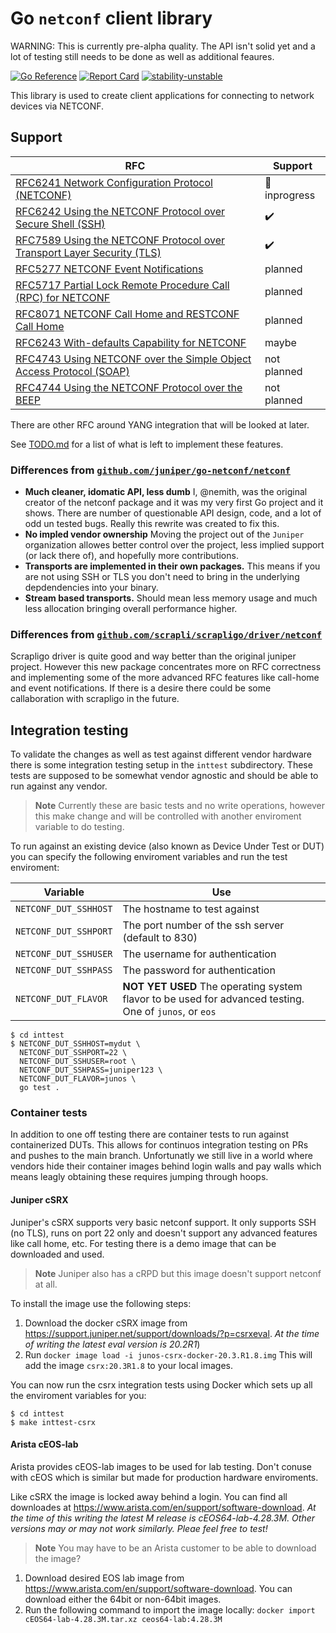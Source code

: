 # Go `netconf` client library

WARNING: This is currently pre-alpha quality.  The API isn't solid yet and a lot of testing still needs to be done as well as additional feaures.  

[![Go Reference](https://pkg.go.dev/badge/github.com/nemith/netconf.svg)](https://pkg.go.dev/github.com/nemith/netconf)
[![Report Card](https://goreportcard.com/badge/github.com/nemith/netconf)](https://goreportcard.com/report/github.com/nemith/netconf)
[![stability-unstable](https://img.shields.io/badge/stability-unstable-yellow.svg)](https://github.com/emersion/stability-badges#unstable)

This library is used to create client applications for connecting to network devices via NETCONF.

## Support

| RFC                                                                               | Support                   |
| --------------------------------------------------------------------------------- | ------------------------- |
| [RFC6241 Network Configuration Protocol (NETCONF)][RFC6241]                       | :construction: inprogress |
| [RFC6242 Using the NETCONF Protocol over Secure Shell (SSH)][RFC6242]             | :heavy_check_mark:        |
| [RFC7589 Using the NETCONF Protocol over Transport Layer Security (TLS)][RFC7589] | :heavy_check_mark:        |
| [RFC5277 NETCONF Event Notifications][RFC5277]                                    | planned                   |
| [RFC5717 Partial Lock Remote Procedure Call (RPC) for NETCONF][RFC5717]           | planned                   |
| [RFC8071 NETCONF Call Home and RESTCONF Call Home][RFC8071]                       | planned                   |
| [RFC6243 With-defaults Capability for NETCONF][RFC6243]                           | maybe                     |
| [RFC4743 Using NETCONF over the Simple Object Access Protocol (SOAP)][RFC4743]    | not planned               |
| [RFC4744 Using the NETCONF Protocol over the BEEP][RFC4744]                       | not planned               |

There are other RFC around YANG integration that will be looked at later.

[RFC4743]: https://www.rfc-editor.org/rfc/rfc4743.html
[RFC4744]: https://www.rfc-editor.org/rfc/rfc4744.html
[RFC5277]: https://www.rfc-editor.org/rfc/rfc5277.html
[RFC5717]: https://www.rfc-editor.org/rfc/rfc5717.html
[RFC6241]: https://www.rfc-editor.org/rfc/rfc6241.html
[RFC6242]: https://www.rfc-editor.org/rfc/rfc6242.html
[RFC6243]: https://www.rfc-editor.org/rfc/rfc6243.html
[RFC7589]: https://www.rfc-editor.org/rfc/rfc7589.html
[RFC8071]: https://www.rfc-editor.org/rfc/rfc8071.html

See [TODO.md](TODO.md) for a list of what is left to implement these features.

### Differences from [`github.com/juniper/go-netconf/netconf`](https://pkg.go.dev/github.com/Juniper/go-netconf)
* **Much cleaner, idomatic API, less dumb** I, @nemith, was the original creator of the netconf package and it was my very first Go project and it shows.  There are number of questionable API design, code, and a lot of odd un tested bugs.  Really this rewrite was created to fix this.
* **No impled vendor ownership** Moving the project out of the `Juniper` organization allowes better control over the project, less implied support (or lack there of), and hopefully more contributions.
* **Transports are implemented in their own packages.**  This means if you are not using SSH or TLS you don't need to bring in the underlying depdendencies into your binary.
* **Stream based transports.**  Should mean less memory usage and much less allocation bringing overall performance higher. 

### Differences from [`github.com/scrapli/scrapligo/driver/netconf`](https://pkg.go.dev/github.com/scrapli/scrapligo/driver/netconf)
Scrapligo driver is quite good and way better than the original juniper project.  However this new package concentrates more on RFC correctness and implementing some of the more advanced RFC features like call-home and event notifications.  If there is a desire there could be some callaboration with scrapligo in the future.

## Integration testing
To validate the changes as well as test against different vendor hardware there is some integration testing setup in the `inttest` subdirectory.   These tests are supposed to be somewhat vendor agnostic and should be able to run against any vendor.

> **Note**
> Currently these are basic tests and no write operations, however this make change and will be controlled with another enviroment variable to do testing.  

To run against an existing device (also known as Device Under Test or DUT) you can specify the following enviroment variables and run the test enviroment:

| Variable              | Use                                                  |
| --------------------- | ---------------------------------------------------- |
| `NETCONF_DUT_SSHHOST` | The hostname to test against                         |
| `NETCONF_DUT_SSHPORT` | The port number of the ssh server (default to 830)   |
| `NETCONF_DUT_SSHUSER` | The username for authentication                      |
| `NETCONF_DUT_SSHPASS` | The password for authentication                      |
| `NETCONF_DUT_FLAVOR`  | **NOT YET USED** The operating system flavor to be used for advanced testing.  One of `junos`, or `eos` |

```
$ cd inttest
$ NETCONF_DUT_SSHHOST=mydut \
  NETCONF_DUT_SSHPORT=22 \
  NETCONF_DUT_SSHUSER=root \
  NETCONF_DUT_SSHPASS=juniper123 \
  NETCONF_DUT_FLAVOR=junos \
  go test .
```

### Container tests
In addition to one off testing there are container tests to run against containerized DUTs.  This allows for continuos integration testing on PRs and pushes to the main branch.  Unfortunatly we still live in a world where vendors hide their container images behind login walls and pay walls which means leagly obtaining these requires jumping through hoops.

#### Juniper cSRX
Juniper's cSRX supports very basic netconf support.  It only supports SSH (no TLS), runs on port 22 only and doesn't support any advanced features like call home, etc.   For testing there is a demo image that can be downloaded and used.

> **Note**
> Juniper also has a cRPD but this image doesn't support netconf at all.

To install the image use the following steps:

1. Download the docker cSRX image from https://support.juniper.net/support/downloads/?p=csrxeval.  *At the time of writing the latest eval version is 20.2R1*)
2. Run `docker image load -i junos-csrx-docker-20.3.R1.8.img`  This will add the image `csrx:20.3R1.8` to your local images.

You can now run the csrx integration tests using Docker which sets up all the enviroment variables for you:

```
$ cd inttest
$ make inttest-csrx
```

#### Arista cEOS-lab
Arista provides cEOS-lab images to be used for lab testing.  Don't conuse with cEOS which is similar but made for production hardware enviroments. 

Like cSRX the image is locked away behind a login.  You can find all downloades at https://www.arista.com/en/support/software-download. *At the time of this writing the latest M release is cEOS64-lab-4.28.3M.  Other versions may or may not work similarly.  Pleae feel free to test!*

> **Note**
> You may have to be an Arista customer to be able to download the image?

1. Download desired EOS lab image from https://www.arista.com/en/support/software-download.  You can download either the 64bit or non-64bit images.  
2. Run the following command to import the image locally: `docker import cEOS64-lab-4.28.3M.tar.xz ceos64-lab:4.28.3M`
